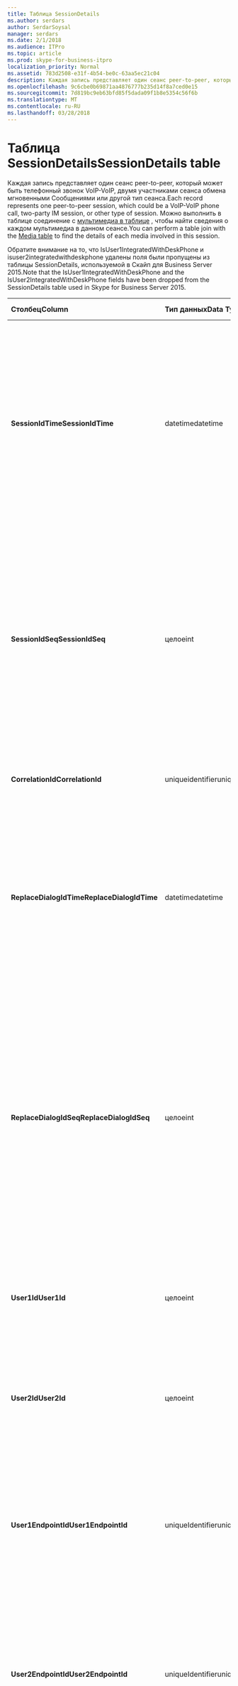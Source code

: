 ```yaml
---
title: Таблица SessionDetails
ms.author: serdars
author: SerdarSoysal
manager: serdars
ms.date: 2/1/2018
ms.audience: ITPro
ms.topic: article
ms.prod: skype-for-business-itpro
localization_priority: Normal
ms.assetid: 783d2508-e31f-4b54-be0c-63aa5ec21c04
description: Каждая запись представляет один сеанс peer-to-peer, который может быть телефонный звонок VoIP-VoIP, двумя участниками сеанса обмена мгновенными Сообщениями или другой тип сеанса. Можно выполнить в таблице соединение с таблицей мультимедиа, чтобы найти сведения о каждом мультимедиа в данном сеансе.
ms.openlocfilehash: 9c6cbe0b69871aa4876777b235d14f8a7ced0e15
ms.sourcegitcommit: 7d819bc9eb63bfd85f5dada09f1b8e5354c56f6b
ms.translationtype: MT
ms.contentlocale: ru-RU
ms.lasthandoff: 03/28/2018
---
```

# <a name="sessiondetails-table"></a><span data-ttu-id="85418-104">Таблица SessionDetails</span><span class="sxs-lookup"><span data-stu-id="85418-104">SessionDetails table</span></span>
 
<span data-ttu-id="85418-105">Каждая запись представляет один сеанс peer-to-peer, который может быть телефонный звонок VoIP-VoIP, двумя участниками сеанса обмена мгновенными Сообщениями или другой тип сеанса.</span><span class="sxs-lookup"><span data-stu-id="85418-105">Each record represents one peer-to-peer session, which could be a VoIP-VoIP phone call, two-party IM session, or other type of session.</span></span> <span data-ttu-id="85418-106">Можно выполнить в таблице соединение с [мультимедиа в таблице](media.md) , чтобы найти сведения о каждом мультимедиа в данном сеансе.</span><span class="sxs-lookup"><span data-stu-id="85418-106">You can perform a table join with the [Media table](media.md) to find the details of each media involved in this session.</span></span>
  
<span data-ttu-id="85418-107">Обратите внимание на то, что IsUser1IntegratedWithDeskPhone и isuser2integratedwithdeskphone удалены поля были пропущены из таблицы SessionDetails, используемой в Скайп для Business Server 2015.</span><span class="sxs-lookup"><span data-stu-id="85418-107">Note that the IsUser1IntegratedWithDeskPhone and the IsUser2IntegratedWithDeskPhone fields have been dropped from the SessionDetails table used in Skype for Business Server 2015.</span></span>
  
|<span data-ttu-id="85418-108">**Столбец**</span><span class="sxs-lookup"><span data-stu-id="85418-108">**Column**</span></span>|<span data-ttu-id="85418-109">**Тип данных**</span><span class="sxs-lookup"><span data-stu-id="85418-109">**Data Type**</span></span>|<span data-ttu-id="85418-110">**Ключ или индекс**</span><span class="sxs-lookup"><span data-stu-id="85418-110">**Key/Index**</span></span>|<span data-ttu-id="85418-111">**Сведения**</span><span class="sxs-lookup"><span data-stu-id="85418-111">**Details**</span></span>|
|:-----|:-----|:-----|:-----|
|<span data-ttu-id="85418-112">**SessionIdTime**</span><span class="sxs-lookup"><span data-stu-id="85418-112">**SessionIdTime**</span></span> <br/> |<span data-ttu-id="85418-113">datetime</span><span class="sxs-lookup"><span data-stu-id="85418-113">datetime</span></span>  <br/> |<span data-ttu-id="85418-114">Основной, внешний</span><span class="sxs-lookup"><span data-stu-id="85418-114">Primary, Foreign</span></span>  <br/> |<span data-ttu-id="85418-115">Время запроса сеанса.</span><span class="sxs-lookup"><span data-stu-id="85418-115">Time of session request.</span></span> <span data-ttu-id="85418-116">Используется совместно с **SessionIdSeq** для уникальной идентификации сеанса.</span><span class="sxs-lookup"><span data-stu-id="85418-116">Used in conjunction with **SessionIdSeq** to uniquely identify a session.</span></span> <span data-ttu-id="85418-117">В разделе [диалоговых окон в таблице в Скайп для Business Server 2015](dialogs.md) для получения дополнительных сведений.</span><span class="sxs-lookup"><span data-stu-id="85418-117">See the [Dialogs table in Skype for Business Server 2015](dialogs.md) for more information.</span></span> <br/> |
|<span data-ttu-id="85418-118">**SessionIdSeq**</span><span class="sxs-lookup"><span data-stu-id="85418-118">**SessionIdSeq**</span></span> <br/> |<span data-ttu-id="85418-119">целое</span><span class="sxs-lookup"><span data-stu-id="85418-119">int</span></span>  <br/> |<span data-ttu-id="85418-120">Основной, внешний</span><span class="sxs-lookup"><span data-stu-id="85418-120">Primary, Foreign</span></span>  <br/> |<span data-ttu-id="85418-121">Номер идентификатора для идентификации сеанса.</span><span class="sxs-lookup"><span data-stu-id="85418-121">ID number to identify the session.</span></span> <span data-ttu-id="85418-122">Используется в сочетании с **SessionIdTime** для уникальной идентификации session.\* [диалоговых окон в таблице в Скайп для Business Server 2015](dialogs.md) для получения дополнительных сведений см.</span><span class="sxs-lookup"><span data-stu-id="85418-122">Used in conjunction with **SessionIdTime** to uniquely identify a session.\* See the [Dialogs table in Skype for Business Server 2015](dialogs.md) for more information.</span></span> <br/> |
|<span data-ttu-id="85418-123">**CorrelationId**</span><span class="sxs-lookup"><span data-stu-id="85418-123">**CorrelationId**</span></span> <br/> |<span data-ttu-id="85418-124">uniqueidentifier</span><span class="sxs-lookup"><span data-stu-id="85418-124">uniqueidentifier</span></span>  <br/> ||<span data-ttu-id="85418-125">Идентификатор GUID для корреляции нескольких сеансов.</span><span class="sxs-lookup"><span data-stu-id="85418-125">A GUID to correlate multiple sessions.</span></span>  <br/> |
|<span data-ttu-id="85418-126">**ReplaceDialogIdTime**</span><span class="sxs-lookup"><span data-stu-id="85418-126">**ReplaceDialogIdTime**</span></span> <br/> |<span data-ttu-id="85418-127">datetime</span><span class="sxs-lookup"><span data-stu-id="85418-127">datetime</span></span>  <br/> |<span data-ttu-id="85418-128">Внешний</span><span class="sxs-lookup"><span data-stu-id="85418-128">Foreign</span></span>  <br/> |<span data-ttu-id="85418-129">Номер идентификатора для идентификации диалоговое окно, в котором был заменен текущего сеанса.</span><span class="sxs-lookup"><span data-stu-id="85418-129">ID number to identify the dialog which was replaced by current session.</span></span> <span data-ttu-id="85418-130">В разделе [диалоговых окон в таблице в Скайп для Business Server 2015](dialogs.md) для получения дополнительных сведений.</span><span class="sxs-lookup"><span data-stu-id="85418-130">See the [Dialogs table in Skype for Business Server 2015](dialogs.md) for more information.</span></span> <br/> |
|<span data-ttu-id="85418-131">**ReplaceDialogIdSeq**</span><span class="sxs-lookup"><span data-stu-id="85418-131">**ReplaceDialogIdSeq**</span></span> <br/> |<span data-ttu-id="85418-132">целое</span><span class="sxs-lookup"><span data-stu-id="85418-132">int</span></span>  <br/> |<span data-ttu-id="85418-133">Внешний</span><span class="sxs-lookup"><span data-stu-id="85418-133">Foreign</span></span>  <br/> |<span data-ttu-id="85418-134">Номер идентификатора для идентификации сеанса.</span><span class="sxs-lookup"><span data-stu-id="85418-134">ID number to identify the session.</span></span> <span data-ttu-id="85418-135">Используется в сочетании с **ReplacesDialogIdTime** для уникальной идентификации сеанса, который будет заменен в данном сеансе.</span><span class="sxs-lookup"><span data-stu-id="85418-135">Used in conjunction with **ReplacesDialogIdTime** to uniquely identify a session that is replaced by this session.</span></span> <span data-ttu-id="85418-136">В разделе [диалоговых окон в таблице в Скайп для Business Server 2015](dialogs.md) для получения дополнительных сведений.</span><span class="sxs-lookup"><span data-stu-id="85418-136">See the [Dialogs table in Skype for Business Server 2015](dialogs.md) for more information.</span></span> <br/> |
|<span data-ttu-id="85418-137">**User1Id**</span><span class="sxs-lookup"><span data-stu-id="85418-137">**User1Id**</span></span> <br/> |<span data-ttu-id="85418-138">целое</span><span class="sxs-lookup"><span data-stu-id="85418-138">int</span></span>  <br/> |<span data-ttu-id="85418-139">Внешний</span><span class="sxs-lookup"><span data-stu-id="85418-139">Foreign</span></span>  <br/> |<span data-ttu-id="85418-140">Идентификатор одного пользователя в сеанс.</span><span class="sxs-lookup"><span data-stu-id="85418-140">ID of one user in the session.</span></span> <span data-ttu-id="85418-141">В [таблице пользователей](users.md) для получения дополнительных сведений см.</span><span class="sxs-lookup"><span data-stu-id="85418-141">See the [Users table](users.md) for more information.</span></span> <br/> |
|<span data-ttu-id="85418-142">**User2Id**</span><span class="sxs-lookup"><span data-stu-id="85418-142">**User2Id**</span></span> <br/> |<span data-ttu-id="85418-143">целое</span><span class="sxs-lookup"><span data-stu-id="85418-143">int</span></span>  <br/> |<span data-ttu-id="85418-144">Внешний</span><span class="sxs-lookup"><span data-stu-id="85418-144">Foreign</span></span>  <br/> |<span data-ttu-id="85418-145">Идентификатор другого пользователя в сеансе.</span><span class="sxs-lookup"><span data-stu-id="85418-145">ID of the other user in the session.</span></span> <span data-ttu-id="85418-146">В [таблице пользователей](users.md) для получения дополнительных сведений см.</span><span class="sxs-lookup"><span data-stu-id="85418-146">See the [Users table](users.md) for more information.</span></span> <br/> |
|<span data-ttu-id="85418-147">**User1EndpointId**</span><span class="sxs-lookup"><span data-stu-id="85418-147">**User1EndpointId**</span></span> <br/> |<span data-ttu-id="85418-148">uniqueIdentifier</span><span class="sxs-lookup"><span data-stu-id="85418-148">uniqueIdentifier</span></span>  <br/> ||<span data-ttu-id="85418-149">GUID, идентифицирующий конечную точку, применяемую первым пользователем в сеансе.</span><span class="sxs-lookup"><span data-stu-id="85418-149">GUID that identifies the endpoint used by the first user in the session.</span></span>  <br/> <span data-ttu-id="85418-150">В этом поле было представлено в Microsoft Lync Server 2013.</span><span class="sxs-lookup"><span data-stu-id="85418-150">This field was introduced in Microsoft Lync Server 2013.</span></span>  <br/> |
|<span data-ttu-id="85418-151">**User2EndpointId**</span><span class="sxs-lookup"><span data-stu-id="85418-151">**User2EndpointId**</span></span> <br/> |<span data-ttu-id="85418-152">uniqueIdentifier</span><span class="sxs-lookup"><span data-stu-id="85418-152">uniqueIdentifier</span></span>  <br/> ||<span data-ttu-id="85418-153">GUID, идентифицирующий конечную точку, применяемую второго пользователя в сеансе.</span><span class="sxs-lookup"><span data-stu-id="85418-153">GUID that identifies the endpoint used by the second user in the session.</span></span>  <br/> <span data-ttu-id="85418-154">В этом поле было представлено в Microsoft Lync Server 2013.</span><span class="sxs-lookup"><span data-stu-id="85418-154">This field was introduced in Microsoft Lync Server 2013.</span></span>  <br/> |
|<span data-ttu-id="85418-155">**TargetUserId**</span><span class="sxs-lookup"><span data-stu-id="85418-155">**TargetUserId**</span></span> <br/> |<span data-ttu-id="85418-156">целое</span><span class="sxs-lookup"><span data-stu-id="85418-156">int</span></span>  <br/> |<span data-ttu-id="85418-157">Внешний</span><span class="sxs-lookup"><span data-stu-id="85418-157">Foreign</span></span>  <br/> |<span data-ttu-id="85418-158">Исходные пользователю URI в запросе на SIP.</span><span class="sxs-lookup"><span data-stu-id="85418-158">The original To user URI in the SIP request.</span></span> <span data-ttu-id="85418-159">в [таблице пользователей](users.md) для получения дополнительных сведений см.</span><span class="sxs-lookup"><span data-stu-id="85418-159">see the [Users table](users.md) for more information.</span></span> <br/> |
|<span data-ttu-id="85418-160">**SessionStartedById**</span><span class="sxs-lookup"><span data-stu-id="85418-160">**SessionStartedById**</span></span> <br/> |<span data-ttu-id="85418-161">целое</span><span class="sxs-lookup"><span data-stu-id="85418-161">int</span></span>  <br/> |<span data-ttu-id="85418-162">Внешний</span><span class="sxs-lookup"><span data-stu-id="85418-162">Foreign</span></span>  <br/> |<span data-ttu-id="85418-163">Идентификатор пользователя, запустившего сеанс.</span><span class="sxs-lookup"><span data-stu-id="85418-163">ID of the user who started the session.</span></span> <span data-ttu-id="85418-164">В [таблице пользователей](users.md) для получения дополнительных сведений см.</span><span class="sxs-lookup"><span data-stu-id="85418-164">See the [Users table](users.md) for more information.</span></span> <br/> |
|<span data-ttu-id="85418-165">**OnBehalfOfId**</span><span class="sxs-lookup"><span data-stu-id="85418-165">**OnBehalfOfId**</span></span> <br/> |<span data-ttu-id="85418-166">целое</span><span class="sxs-lookup"><span data-stu-id="85418-166">int</span></span>  <br/> |<span data-ttu-id="85418-167">Внешний</span><span class="sxs-lookup"><span data-stu-id="85418-167">Foreign</span></span>  <br/> |<span data-ttu-id="85418-168">Указывает идентификатор пользователя, что вызывающий абонент находится от имени.</span><span class="sxs-lookup"><span data-stu-id="85418-168">Indicates the ID of the user of who the caller is on behalf.</span></span> <span data-ttu-id="85418-169">В [таблице пользователей](users.md) для получения дополнительных сведений см.</span><span class="sxs-lookup"><span data-stu-id="85418-169">See the [Users table](users.md) for more information.</span></span> <br/> |
|<span data-ttu-id="85418-170">**ReferredById**</span><span class="sxs-lookup"><span data-stu-id="85418-170">**ReferredById**</span></span> <br/> |<span data-ttu-id="85418-171">целое</span><span class="sxs-lookup"><span data-stu-id="85418-171">int</span></span>  <br/> |<span data-ttu-id="85418-172">Внешний</span><span class="sxs-lookup"><span data-stu-id="85418-172">Foreign</span></span>  <br/> |<span data-ttu-id="85418-173">Идентификатор пользователя, который называется звонок.</span><span class="sxs-lookup"><span data-stu-id="85418-173">ID of the user by who the call is referred.</span></span> <span data-ttu-id="85418-174">В [таблице пользователей](users.md) для получения дополнительных сведений см.</span><span class="sxs-lookup"><span data-stu-id="85418-174">See the [Users table](users.md) for more information.</span></span> <br/> |
|<span data-ttu-id="85418-175">**Который**</span><span class="sxs-lookup"><span data-stu-id="85418-175">**ServerId**</span></span> <br/> |<span data-ttu-id="85418-176">целое</span><span class="sxs-lookup"><span data-stu-id="85418-176">int</span></span>  <br/> |<span data-ttu-id="85418-177">Внешний</span><span class="sxs-lookup"><span data-stu-id="85418-177">Foreign</span></span>  <br/> |<span data-ttu-id="85418-178">Идентификатор сервера переднего плана, используемый для данного сеанса.</span><span class="sxs-lookup"><span data-stu-id="85418-178">ID of the front-end server used for this session.</span></span> <span data-ttu-id="85418-179">В [таблице серверы](servers.md) для получения дополнительных сведений см.</span><span class="sxs-lookup"><span data-stu-id="85418-179">See the [Servers table](servers.md) for more information.</span></span> <br/> |
|<span data-ttu-id="85418-180">**PoolId**</span><span class="sxs-lookup"><span data-stu-id="85418-180">**PoolId**</span></span> <br/> |<span data-ttu-id="85418-181">целое</span><span class="sxs-lookup"><span data-stu-id="85418-181">int</span></span>  <br/> |<span data-ttu-id="85418-182">Внешний</span><span class="sxs-lookup"><span data-stu-id="85418-182">Foreign</span></span>  <br/> |<span data-ttu-id="85418-183">Идентификатор пула, в котором были записаны сеанса.</span><span class="sxs-lookup"><span data-stu-id="85418-183">ID of the pool in which the session was captured.</span></span> <span data-ttu-id="85418-184">В [таблице пулы](pools.md) для получения дополнительных сведений см.</span><span class="sxs-lookup"><span data-stu-id="85418-184">See the [Pools table](pools.md) for more information.</span></span> <br/> |
|<span data-ttu-id="85418-185">**ContentTypeID**</span><span class="sxs-lookup"><span data-stu-id="85418-185">**ContentTypeID**</span></span> <br/> |<span data-ttu-id="85418-186">целое</span><span class="sxs-lookup"><span data-stu-id="85418-186">int</span></span>  <br/> |<span data-ttu-id="85418-187">Внешний</span><span class="sxs-lookup"><span data-stu-id="85418-187">Foreign</span></span>  <br/> |<span data-ttu-id="85418-188">Тип содержимого, используемый в сеансе.</span><span class="sxs-lookup"><span data-stu-id="85418-188">Content type used in the session.</span></span> <span data-ttu-id="85418-189">В разделе [типы содержимого таблицы в Скайп для Business Server 2015](contenttypes.md) для получения дополнительных сведений.</span><span class="sxs-lookup"><span data-stu-id="85418-189">See the [ContentTypes table in Skype for Business Server 2015](contenttypes.md) for more information.</span></span> <br/> |
|<span data-ttu-id="85418-190">**User1ClientVerId**</span><span class="sxs-lookup"><span data-stu-id="85418-190">**User1ClientVerId**</span></span> <br/> |<span data-ttu-id="85418-191">целое</span><span class="sxs-lookup"><span data-stu-id="85418-191">int</span></span>  <br/> |<span data-ttu-id="85418-192">Внешний</span><span class="sxs-lookup"><span data-stu-id="85418-192">Foreign</span></span>  <br/> |<span data-ttu-id="85418-193">Версия клиента, используемый пользователем User1.</span><span class="sxs-lookup"><span data-stu-id="85418-193">Client version used by User1.</span></span> <span data-ttu-id="85418-194">[Таблица ClientVersions в Скайп для Business Server 2015](clientversions.md) для получения дополнительных сведений см.</span><span class="sxs-lookup"><span data-stu-id="85418-194">See the [ClientVersions table in Skype for Business Server 2015](clientversions.md) for more information.</span></span> <br/> |
|<span data-ttu-id="85418-195">**User2ClientVerId**</span><span class="sxs-lookup"><span data-stu-id="85418-195">**User2ClientVerId**</span></span> <br/> |<span data-ttu-id="85418-196">целое</span><span class="sxs-lookup"><span data-stu-id="85418-196">int</span></span>  <br/> |<span data-ttu-id="85418-197">Внешний</span><span class="sxs-lookup"><span data-stu-id="85418-197">Foreign</span></span>  <br/> |<span data-ttu-id="85418-198">Версия клиента, используемый пользователем User2.</span><span class="sxs-lookup"><span data-stu-id="85418-198">Client version used by User2.</span></span> <span data-ttu-id="85418-199">[Таблица ClientVersions в Скайп для Business Server 2015](clientversions.md) для получения дополнительных сведений см.</span><span class="sxs-lookup"><span data-stu-id="85418-199">See the [ClientVersions table in Skype for Business Server 2015](clientversions.md) for more information.</span></span> <br/> |
|<span data-ttu-id="85418-200">**User1EdgeServerid**</span><span class="sxs-lookup"><span data-stu-id="85418-200">**User1EdgeServerid**</span></span> <br/> |<span data-ttu-id="85418-201">целое</span><span class="sxs-lookup"><span data-stu-id="85418-201">int</span></span>  <br/> |<span data-ttu-id="85418-202">Внешний</span><span class="sxs-lookup"><span data-stu-id="85418-202">Foreign</span></span>  <br/> |<span data-ttu-id="85418-203">Пограничного сервера, используемого пользователем User1.</span><span class="sxs-lookup"><span data-stu-id="85418-203">Edge Server used by User1.</span></span> <span data-ttu-id="85418-204">[Таблица edgeservers в Скайп для Business Server 2015](edgeservers.md) для получения дополнительных сведений см.</span><span class="sxs-lookup"><span data-stu-id="85418-204">See the [EdgeServers table in Skype for Business Server 2015](edgeservers.md) for more information.</span></span> <br/> |
|<span data-ttu-id="85418-205">**User2EdgeServerid**</span><span class="sxs-lookup"><span data-stu-id="85418-205">**User2EdgeServerid**</span></span> <br/> |<span data-ttu-id="85418-206">целое</span><span class="sxs-lookup"><span data-stu-id="85418-206">int</span></span>  <br/> |<span data-ttu-id="85418-207">Внешний</span><span class="sxs-lookup"><span data-stu-id="85418-207">Foreign</span></span>  <br/> |<span data-ttu-id="85418-208">Пограничного сервера, используемого пользователем User2.</span><span class="sxs-lookup"><span data-stu-id="85418-208">Edge Server used by User2.</span></span> <span data-ttu-id="85418-209">[Таблица edgeservers в Скайп для Business Server 2015](edgeservers.md) для получения дополнительных сведений см.</span><span class="sxs-lookup"><span data-stu-id="85418-209">See the [EdgeServers table in Skype for Business Server 2015](edgeservers.md) for more information.</span></span> <br/> |
|<span data-ttu-id="85418-210">**IsUser1Internal**</span><span class="sxs-lookup"><span data-stu-id="85418-210">**IsUser1Internal**</span></span> <br/> |<span data-ttu-id="85418-211">бит</span><span class="sxs-lookup"><span data-stu-id="85418-211">bit</span></span>  <br/> ||<span data-ttu-id="85418-212">Является ли User1 вошел в систему из внутренней или нет.</span><span class="sxs-lookup"><span data-stu-id="85418-212">Whether User1 is logged on from internal or not.</span></span>  <br/> |
|<span data-ttu-id="85418-213">**IsUser2Internal**</span><span class="sxs-lookup"><span data-stu-id="85418-213">**IsUser2Internal**</span></span> <br/> |<span data-ttu-id="85418-214">бит</span><span class="sxs-lookup"><span data-stu-id="85418-214">bit</span></span>  <br/> ||<span data-ttu-id="85418-215">Пользователь2 вошел ли из внутренней или нет.</span><span class="sxs-lookup"><span data-stu-id="85418-215">Whether User2 is logged on from internal or not.</span></span>  <br/> |
|<span data-ttu-id="85418-216">**InviteTime**</span><span class="sxs-lookup"><span data-stu-id="85418-216">**InviteTime**</span></span> <br/> |<span data-ttu-id="85418-217">datetime</span><span class="sxs-lookup"><span data-stu-id="85418-217">datetime</span></span>  <br/> ||<span data-ttu-id="85418-218">Время первого запроса INVITE.</span><span class="sxs-lookup"><span data-stu-id="85418-218">The time of the first INVITE request.</span></span> <span data-ttu-id="85418-219">Это поле обычно находятся файлы данных, созданный из начального сообщения ПРИГЛАСИТЬ в сеанс.</span><span class="sxs-lookup"><span data-stu-id="85418-219">This field is typically populated by data generated from the initial INVITE message in the session.</span></span> <span data-ttu-id="85418-220">Если сообщения не ПРИГЛАСИТЬ поле заполняется с датой и временем первого соответствующего сообщения SIP (BYE, Отмена, сообщения или сведения).</span><span class="sxs-lookup"><span data-stu-id="85418-220">If there is no INVITE message then the field is populated with the date and time of the first relevant SIP message (BYE, CANCEL, MESSAGE, or INFO).</span></span> <span data-ttu-id="85418-221">Это поле обычно находятся файлы данных, созданный из начального сообщения ПРИГЛАСИТЬ в сеанс.</span><span class="sxs-lookup"><span data-stu-id="85418-221">This field is typically populated by data generated from the initial INVITE message in the session.</span></span> <span data-ttu-id="85418-222">Если сообщения не ПРИГЛАСИТЬ поле заполняется с датой и временем первого соответствующего сообщения SIP (BYE, Отмена, сообщения или сведения).</span><span class="sxs-lookup"><span data-stu-id="85418-222">If there is no INVITE message then the field is populated with the date and time of the first relevant SIP message (BYE, CANCEL, MESSAGE, or INFO).</span></span>  <br/> |
|<span data-ttu-id="85418-223">**ResponseTime**</span><span class="sxs-lookup"><span data-stu-id="85418-223">**ResponseTime**</span></span> <br/> |<span data-ttu-id="85418-224">datetime</span><span class="sxs-lookup"><span data-stu-id="85418-224">datetime</span></span>  <br/> ||<span data-ttu-id="85418-225">Время отклика для первого сообщения INVITE.</span><span class="sxs-lookup"><span data-stu-id="85418-225">The time of the response to the first INVITE message.</span></span> <span data-ttu-id="85418-226">Это поле обычно находятся файлы данных, созданный из начального сообщения ПРИГЛАСИТЬ в сеанс.</span><span class="sxs-lookup"><span data-stu-id="85418-226">This field is typically populated by data generated from the initial INVITE message in the session.</span></span> <span data-ttu-id="85418-227">Если сообщения не ПРИГЛАСИТЬ поле заполняется с датой и временем первого соответствующего сообщения SIP (BYE, Отмена, сообщения или сведения).</span><span class="sxs-lookup"><span data-stu-id="85418-227">If there is no INVITE message then the field is populated with the date and time of the first relevant SIP message (BYE, CANCEL, MESSAGE, or INFO).</span></span>  <br/> |
|<span data-ttu-id="85418-228">**ResponseCode**</span><span class="sxs-lookup"><span data-stu-id="85418-228">**ResponseCode**</span></span> <br/> |<span data-ttu-id="85418-229">целое</span><span class="sxs-lookup"><span data-stu-id="85418-229">int</span></span>  <br/> ||<span data-ttu-id="85418-230">Код ответа SIP на приглашение на сеанс.</span><span class="sxs-lookup"><span data-stu-id="85418-230">SIP response code to the session invitation.</span></span> <span data-ttu-id="85418-231">Это поле обычно находятся файлы данных, созданный из начального сообщения ПРИГЛАСИТЬ в сеанс.</span><span class="sxs-lookup"><span data-stu-id="85418-231">This field is typically populated by data generated from the initial INVITE message in the session.</span></span> <span data-ttu-id="85418-232">Если сообщения не ПРИГЛАСИТЬ поле заполняется с датой и временем первого соответствующего сообщения SIP (BYE, Отмена, сообщения или сведения).</span><span class="sxs-lookup"><span data-stu-id="85418-232">If there is no INVITE message then the field is populated with the date and time of the first relevant SIP message (BYE, CANCEL, MESSAGE, or INFO).</span></span>  <br/> |
|<span data-ttu-id="85418-233">**DiagnosticId**</span><span class="sxs-lookup"><span data-stu-id="85418-233">**DiagnosticId**</span></span> <br/> |<span data-ttu-id="85418-234">целое</span><span class="sxs-lookup"><span data-stu-id="85418-234">int</span></span>  <br/> ||<span data-ttu-id="85418-235">КОД диагностики из заголовка SIP.</span><span class="sxs-lookup"><span data-stu-id="85418-235">Diagnostic ID captured from SIP header.</span></span>  <br/> |
|<span data-ttu-id="85418-236">**CallPriority**</span><span class="sxs-lookup"><span data-stu-id="85418-236">**CallPriority**</span></span> <br/> |<span data-ttu-id="85418-237">целое</span><span class="sxs-lookup"><span data-stu-id="85418-237">int</span></span>  <br/> |<span data-ttu-id="85418-238">Внешний</span><span class="sxs-lookup"><span data-stu-id="85418-238">Foreign</span></span>  <br/> |<span data-ttu-id="85418-239">Приоритет вызова.</span><span class="sxs-lookup"><span data-stu-id="85418-239">Call priority.</span></span> <span data-ttu-id="85418-240">[Таблица CallPriorities в Скайп для Business Server 2015](callpriorities.md) для получения дополнительных сведений см.</span><span class="sxs-lookup"><span data-stu-id="85418-240">See the [CallPriorities table in Skype for Business Server 2015](callpriorities.md) for more information.</span></span> <br/> |
|<span data-ttu-id="85418-241">**User1MessageCount**</span><span class="sxs-lookup"><span data-stu-id="85418-241">**User1MessageCount**</span></span> <br/> |<span data-ttu-id="85418-242">целое</span><span class="sxs-lookup"><span data-stu-id="85418-242">int</span></span>  <br/> ||<span data-ttu-id="85418-243">Число сообщений, отправленных пользователем User1 в сеансе.</span><span class="sxs-lookup"><span data-stu-id="85418-243">Number of messages sent by User1 during the session.</span></span>  <br/> |
|<span data-ttu-id="85418-244">**User2MessageCount**</span><span class="sxs-lookup"><span data-stu-id="85418-244">**User2MessageCount**</span></span> <br/> |<span data-ttu-id="85418-245">целое</span><span class="sxs-lookup"><span data-stu-id="85418-245">int</span></span>  <br/> ||<span data-ttu-id="85418-246">Число сообщений, отправленных пользователем User2 в сеансе.</span><span class="sxs-lookup"><span data-stu-id="85418-246">Number of messages sent by User2 during the session.</span></span>  <br/> |
|<span data-ttu-id="85418-247">**SessionEndTime**</span><span class="sxs-lookup"><span data-stu-id="85418-247">**SessionEndTime**</span></span> <br/> |<span data-ttu-id="85418-248">datetime</span><span class="sxs-lookup"><span data-stu-id="85418-248">datetime</span></span>  <br/> ||<span data-ttu-id="85418-249">Время окончания сеанса.</span><span class="sxs-lookup"><span data-stu-id="85418-249">Time at the end of the session.</span></span>  <br/> |
|<span data-ttu-id="85418-250">**MediaTypes**</span><span class="sxs-lookup"><span data-stu-id="85418-250">**MediaTypes**</span></span> <br/> |<span data-ttu-id="85418-251">целое</span><span class="sxs-lookup"><span data-stu-id="85418-251">int</span></span>  <br/> ||<span data-ttu-id="85418-252">Набор битов указывает тип носителя этого сеанса.</span><span class="sxs-lookup"><span data-stu-id="85418-252">A bit set that indicates the media type of this session.</span></span> <span data-ttu-id="85418-253">В списке приведены определения типов.</span><span class="sxs-lookup"><span data-stu-id="85418-253">Listed are the definitions of the types:</span></span>  <br/> <span data-ttu-id="85418-254">1 — ОБМЕН МГНОВЕННЫМИ СООБЩЕНИЯМИ</span><span class="sxs-lookup"><span data-stu-id="85418-254">1- IM</span></span>  <br/> <span data-ttu-id="85418-255">2 - FILE_TRANSFER</span><span class="sxs-lookup"><span data-stu-id="85418-255">2- FILE_TRANSFER</span></span>  <br/> <span data-ttu-id="85418-256">4 — УДАЛЕННЫЙ ПОМОЩНИК</span><span class="sxs-lookup"><span data-stu-id="85418-256">4- REMOTE_ASSISTANCE</span></span>  <br/> <span data-ttu-id="85418-257">8 - APP_SHARING</span><span class="sxs-lookup"><span data-stu-id="85418-257">8- APP_SHARING</span></span>  <br/> <span data-ttu-id="85418-258">16 - АУДИО</span><span class="sxs-lookup"><span data-stu-id="85418-258">16- AUDIO</span></span>  <br/> <span data-ttu-id="85418-259">32 - ВИДЕО</span><span class="sxs-lookup"><span data-stu-id="85418-259">32- VIDEO</span></span>  <br/> <span data-ttu-id="85418-260">64 - APP_INVITE</span><span class="sxs-lookup"><span data-stu-id="85418-260">64- APP_INVITE</span></span>  <br/> |
|<span data-ttu-id="85418-261">**User1Flag**</span><span class="sxs-lookup"><span data-stu-id="85418-261">**User1Flag**</span></span> <br/> |<span data-ttu-id="85418-262">smallint</span><span class="sxs-lookup"><span data-stu-id="85418-262">smallint</span></span>  <br/> ||<span data-ttu-id="85418-263">Набор битов указывает атрибуты User1.</span><span class="sxs-lookup"><span data-stu-id="85418-263">A bit set that indicates the User1 attributes.</span></span> <span data-ttu-id="85418-264">Список определений следующих атрибутов:</span><span class="sxs-lookup"><span data-stu-id="85418-264">The following attribute definitions are listed:</span></span>  <br/> <span data-ttu-id="85418-265">0x01 — интегрировано со стационарным телефоном</span><span class="sxs-lookup"><span data-stu-id="85418-265">0x01 - Integrated with desktop phone</span></span>  <br/> |
|<span data-ttu-id="85418-266">**User2Flag**</span><span class="sxs-lookup"><span data-stu-id="85418-266">**User2Flag**</span></span> <br/> |<span data-ttu-id="85418-267">smallint</span><span class="sxs-lookup"><span data-stu-id="85418-267">smallint</span></span>  <br/> ||<span data-ttu-id="85418-268">Набор битов указывает атрибуты Пользователь2.</span><span class="sxs-lookup"><span data-stu-id="85418-268">A bit set that indicates the User2 attributes.</span></span> <span data-ttu-id="85418-269">Список определений следующих атрибутов:</span><span class="sxs-lookup"><span data-stu-id="85418-269">The following attribute definitions are listed:</span></span>  <br/> <span data-ttu-id="85418-270">0x01 — интегрировано со стационарным телефоном</span><span class="sxs-lookup"><span data-stu-id="85418-270">0x01 - Integrated with desktop phone</span></span>  <br/> |
|<span data-ttu-id="85418-271">**CallFlag**</span><span class="sxs-lookup"><span data-stu-id="85418-271">**CallFlag**</span></span> <br/> |<span data-ttu-id="85418-272">smallint</span><span class="sxs-lookup"><span data-stu-id="85418-272">smallint</span></span>  <br/> ||<span data-ttu-id="85418-273">Немного задано, который указывает атрибуты вызова.</span><span class="sxs-lookup"><span data-stu-id="85418-273">A bit set that indicates the call attributes.</span></span> <span data-ttu-id="85418-274">Список определений следующих атрибутов:</span><span class="sxs-lookup"><span data-stu-id="85418-274">The following attribute definitions are listed:</span></span>  <br/> <span data-ttu-id="85418-275">0x01 — повторенный сеанс</span><span class="sxs-lookup"><span data-stu-id="85418-275">0x01 - Retried Session</span></span>  <br/> <span data-ttu-id="85418-276">0x02 — вызов, выполненный агентом от имени группы ответа</span><span class="sxs-lookup"><span data-stu-id="85418-276">0x02 - A call made by agent on behalf of a response group</span></span>  <br/> |
|<span data-ttu-id="85418-277">**Обработки**</span><span class="sxs-lookup"><span data-stu-id="85418-277">**Processed**</span></span> <br/> |<span data-ttu-id="85418-278">бит</span><span class="sxs-lookup"><span data-stu-id="85418-278">bit</span></span>  <br/> ||<span data-ttu-id="85418-279">Для внутреннего использования службой мониторинга.</span><span class="sxs-lookup"><span data-stu-id="85418-279">For internal use by the Monitoring service.</span></span>  <br/> <span data-ttu-id="85418-280">В этом поле было представлено в Microsoft Lync Server 2013.</span><span class="sxs-lookup"><span data-stu-id="85418-280">This field was introduced in Microsoft Lync Server 2013.</span></span>  <br/> |
|<span data-ttu-id="85418-281">**LastModifiedTime**</span><span class="sxs-lookup"><span data-stu-id="85418-281">**LastModifiedTime**</span></span> <br/> |<span data-ttu-id="85418-282">Даты и времени</span><span class="sxs-lookup"><span data-stu-id="85418-282">Datetime</span></span>  <br/> ||<span data-ttu-id="85418-283">Для внутреннего использования службой мониторинга.</span><span class="sxs-lookup"><span data-stu-id="85418-283">For internal use by the Monitoring service.</span></span>  <br/> <span data-ttu-id="85418-284">В этом поле было представлено в Скайп для Business Server 2015.</span><span class="sxs-lookup"><span data-stu-id="85418-284">This field was introduced in Skype for Business Server 2015.</span></span>  <br/> |
   
<span data-ttu-id="85418-285">\*Для большинства сеансов SessionIdSeq будут иметь значение 1.</span><span class="sxs-lookup"><span data-stu-id="85418-285">\* For most sessions, SessionIdSeq will have the value of 1.</span></span> <span data-ttu-id="85418-286">Если нескольких сеансов запускается в точности то же время, SessionIdSeq для одного равно 1, а для другой будет иметь значение 2 и т. д.</span><span class="sxs-lookup"><span data-stu-id="85418-286">If multiple sessions start at exactly the same time, the SessionIdSeq for one will be 1, for another will be 2, and so on.</span></span>
  


